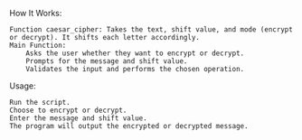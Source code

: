 How It Works:

    Function caesar_cipher: Takes the text, shift value, and mode (encrypt or decrypt). It shifts each letter accordingly.
    Main Function:
        Asks the user whether they want to encrypt or decrypt.
        Prompts for the message and shift value.
        Validates the input and performs the chosen operation.

Usage:

    Run the script.
    Choose to encrypt or decrypt.
    Enter the message and shift value.
    The program will output the encrypted or decrypted message.
